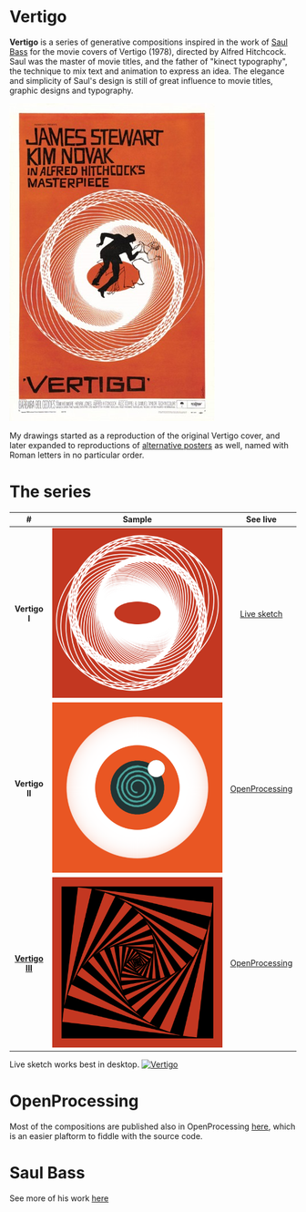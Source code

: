 # Vertigo

**Vertigo** is a series of generative compositions inspired in the work of [Saul Bass](https://en.wikipedia.org/wiki/Saul_Bass) for the movie covers of Vertigo (1978), directed by Alfred Hitchcock. Saul was the master of movie titles, and the father of "kinect typography", the technique to mix text and animation to express an idea. The elegance and simplicity of Saul's design is still of great influence to movie titles, graphic designs and typography. 

![Vertigo(1978)](./images/saul-bass-1958-vertigo.jpg)  

 My drawings started as a reproduction of the original Vertigo cover, and later expanded to reproductions of [alternative posters](https://alternativemovieposters.com/portfolio_tags/alfred-hitchcock-director/) as well, named with Roman letters in no particular order.


# The series
|#|Sample|See live|  
|:----:|:-------:|:--------:|  
|__Vertigo I__|![Vertigo I](./images/vertigo1.png)| [Live sketch](sketch.md)|  
|__Vertigo II__|![Vertigo II](./images/vertigoII.png)|[OpenProcessing](https://www.openprocessing.org/sketch/543918)|
|[__Vertigo III__](vertigoIII.html)|![Vertigo II](./images/vertigoIII.png)|[OpenProcessing](https://www.openprocessing.org/sketch/544091)

Live sketch works best in desktop.
[![Vertigo](./images/vertigo.png)](sketch.html)


# OpenProcessing 
Most of the compositions are published also in OpenProcessing [here](https://www.openprocessing.org/sketch/543268), which is an easier plaftorm to fiddle with the source code.

# Saul Bass
See more of his work [here](https://www.youtube.com/watch?v=4nASwfToZfQ)
